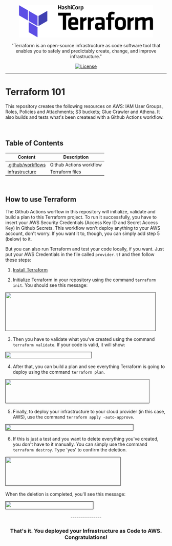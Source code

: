 <p align="center">
  <a href="" rel="noopener">
 <img width=420px height=100px src="images/1024px-Terraform_Logo.png" alt="Terraform logo"></a>
</p>

<p align="center">"Terraform is an open-source infrastructure as code software tool that enables you to safely and predictably create, change, and improve infrastructure."</p>

<div align="center">

[![License](https://img.shields.io/badge/license-MIT-blue.svg)](/LICENSE)

</div>

---

# Terraform 101
This repository creates the following resources on AWS: IAM User Groups, Roles, Policies and Attachments; S3 buckets; Glue Crawler and Athena. It also builds and tests what's been createad with a Github Actions workflow. 

<br />

## Table of Contents
| Content                  | Description |
| ------                   | ------ |
| [.github/workflows](https://github.com/anneglienke/terraform101/tree/main/.github/workflows) | Github Actions workflow |
| [infrastructure](https://github.com/anneglienke/terraform101/tree/main/infrastructure) | Terraform files |

<br />

## How to use Terraform

The Github Actions worflow in this repository will initialize, validate and build a plan to this Terraform project. To run it successfully, you have to insert your AWS Security Credentials (Access Key ID and Secret Access Key) in Github Secrets. This workflow won't deploy anything to your AWS account, don't worry. If you want it to, though, you can simply add step 5 (below) to it.

But you can also run Terraform and test your code locally, if you want. Just put your AWS Credentials in the file called `provider.tf` and then follow these steps:

1. [Install Terraform](https://developer.hashicorp.com/terraform/tutorials/aws-get-started/install-cli?in=terraform%2Faws-get-started)


2. Initialize Terraform in your repository using the command `terraform init`. You should see this message:

<p align="left">
  <a href="" rel="noopener">
 <img width=470px height=120px src="https://user-images.githubusercontent.com/42218088/125295964-2bd5cd00-e2fc-11eb-8bc8-2965e697f2b8.png"></a>
</p>


3. Then you have to validate what you've created using the command `terraform validate`. If your code is valid, it will show:

<p align="left">
  <a href="" rel="noopener">
 <img width=270px height=20px src="https://user-images.githubusercontent.com/42218088/125296018-3bedac80-e2fc-11eb-9a7c-4efee6dfd0d4.png"></a>
</p>


4. After that, you can build a plan and see everything Terraform is going to deploy using the command `terraform plan`.

<p align="left">
  <a href="" rel="noopener">
 <img width=450px height=75px src="https://user-images.githubusercontent.com/42218088/125296049-4445e780-e2fc-11eb-95b7-ceef29b13c63.png"></a>
</p>


5. Finally, to deploy your infrastructure to your cloud provider (in this case, AWS), use the command `terraform apply -auto-approve`.

<p align="left">
  <a href="" rel="noopener">
 <img width=400px height=20px  src="https://user-images.githubusercontent.com/42218088/125296080-4b6cf580-e2fc-11eb-8929-d758de74475c.png"></a>
</p>


6. If this is just a test and you want to delete everything you've created, you don't have to it manually. You can simply use the command `terraform destroy`. Type 'yes' to confirm the deletion.

<p align="left">
  <a href="" rel="noopener">
 <img width=360px height=90px src="https://user-images.githubusercontent.com/42218088/125296106-53c53080-e2fc-11eb-8d9c-5acdc4915cfd.png"></a>
</p>


When the deletion is completed, you'll see this message:

<p align="left">
  <a href="" rel="noopener">
 <img width=275px height=25px src="https://user-images.githubusercontent.com/42218088/125296133-5889e480-e2fc-11eb-8b24-20ff8749e8eb.png"></a>
</p>


<p align="center">---------------</p>
<h3 align="center"> That's it. You deployed your Infrastructure as Code to AWS. Congratulations! </h3>

